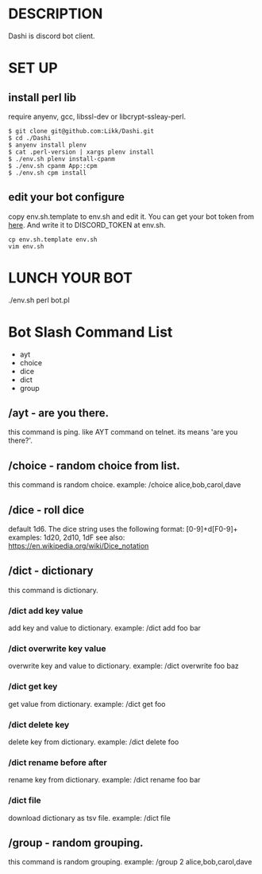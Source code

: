 # DESCRIPTION

  Dashi is discord bot client.

# SET UP

## install perl lib
require anyenv, gcc, libssl-dev or libcrypt-ssleay-perl.

```
$ git clone git@github.com:Likk/Dashi.git
$ cd ./Dashi
$ anyenv install plenv
$ cat .perl-version | xargs plenv install
$ ./env.sh plenv install-cpanm
$ ./env.sh cpanm App::cpm
$ ./env.sh cpm install
```

## edit your bot configure
copy env.sh.template to env.sh and edit it.
You can get your bot token from [here](https://discord.com/developers/applications).
And write it to DISCORD_TOKEN at env.sh.
```
cp env.sh.template env.sh
vim env.sh
```

# LUNCH YOUR BOT
./env.sh perl bot.pl

# Bot Slash Command List
- ayt
- choice
- dice
- dict
- group

## /ayt - are you there.
this command is ping. like AYT command on telnet. its means 'are you there?'.

## /choice - random choice from list.
this command is random choice.
example: /choice alice,bob,carol,dave

## /dice - roll dice
default 1d6. The dice string uses the following format: [0-9]+d[F0-9]+
examples: 1d20, 2d10, 1dF
see also: https://en.wikipedia.org/wiki/Dice_notation

## /dict - dictionary
this command is dictionary.
### /dict add key value
add key and value to dictionary.
example: /dict add foo bar
### /dict overwrite key value
overwrite key and value to dictionary.
example: /dict overwrite foo baz
### /dict get key
get value from dictionary.
example: /dict get foo
### /dict delete key
delete key from dictionary.
example: /dict delete foo
### /dict rename before after
rename key from dictionary.
example: /dict rename foo bar
### /dict file
download dictionary as tsv file.
example: /dict file

## /group - random grouping.
this command is random grouping.
example: /group 2 alice,bob,carol,dave

